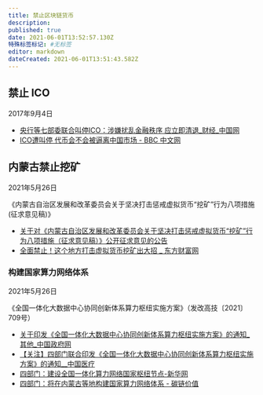 ```yaml
---
title: 禁止区块链货币
description: 
published: true
date: 2021-06-01T13:52:57.130Z
特殊标签标记: #无标签
editor: markdown
dateCreated: 2021-06-01T13:51:43.582Z
---
```


## 禁止 ICO

2017年9月4日

+ [央行等七部委联合叫停ICO：涉嫌扰乱金融秩序 应立即清退_财经_中国网](https://web.archive.org/web/20181220145632/http://finance.china.com.cn/news/20170904/4378185.shtml)
+ [ICO遭叫停 代币会不会被逼离中国市场 - BBC 中文网](https://web.archive.org/web/20171026080249/http://www.bbc.com/zhongwen/simp/business-41174531)

## 内蒙古禁止挖矿

2021年5月26日

《内蒙古自治区发展和改革委员会关于坚决打击惩戒虚拟货币“挖矿”行为八项措施(征求意见稿)》

+ [关于对《内蒙古自治区发展和改革委员会关于坚决打击惩戒虚拟货币“挖矿”行为八项措施（征求意见稿）》公开征求意见的公告](https://web.archive.org/web/20210529212106/http://fgw.nmg.gov.cn/xxgk/zxzx/tzgg/202105/t20210526_1596731.html)
+ [全面禁止！这个地方打击虚拟货币挖矿出大招 _ 东方财富网](https://web.archive.org/web/20210531041200/http://finance.eastmoney.com/a/202105261936003276.html)

### 构建国家算力网络体系

2021年5月26日

《全国一体化大数据中心协同创新体系算力枢纽实施方案》（发改高技〔2021〕709号）

+ [关于印发《全国一体化大数据中心协同创新体系算力枢纽实施方案》的通知_其他_中国政府网](https://archive.ph/tx7D5 "http://www.gov.cn/zhengce/zhengceku/2021-05/26/content_5612405.htm")
+ [【关注】四部门联合印发《全国一体化大数据中心协同创新体系算力枢纽实施方案》的通知__中国医疗](https://web.archive.org/web/20210601134355/http://med.china.com.cn/content/pid/266417/tid/1026)
+ [四部门：建设全国一体化算力网络国家枢纽节点-新华网](https://web.archive.org/web/20210601104054/http://www.xinhuanet.com/fortune/2021-05/27/c_1127497040.htm)
+ [四部门：将在内蒙古等地构建国家算力网络体系 - 碳链价值](https://web.archive.org/web/20210601104044/https://www.ccvalue.cn/article/1088963.html)
